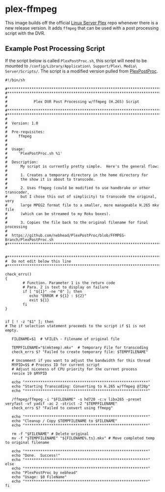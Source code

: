 # plex-ffmpeg

This image builds off the official [Linux Server Plex](https://github.com/linuxserver/docker-plex) repo whenever there is a new release version. It adds `ffmpeg` that can be used with a post processing script with the DVR.

## Example Post Processing Script

If the script below is called `PlexPostProc.sh`, this script will need to be mounted to `/config/Library/Application\ Support/Plex\ Media\ Server/Scripts/`. The script is a modified version pulled from [PlexPostProc](https://github.com/nebhead/PlexPostProc/blob/FFMPEG-Branch/PlexPostProc.sh).


```
#!/bin/sh

#****************************************************************************** 
#****************************************************************************** 
#
#            Plex DVR Post Processing w/ffmpeg (H.265) Script
#
#****************************************************************************** 
#****************************************************************************** 
#  
#  Version: 1.0
#
#  Pre-requisites: 
#     ffmpeg
#
#
#  Usage: 
#     'PlexPostProc.sh %1'
#
#  Description:
#      My script is currently pretty simple.  Here's the general flow:
#
#      1. Creates a temporary directory in the home directory for 
#      the show it is about to transcode.
#
#      2. Uses ffmpeg (could be modified to use handbrake or other transcoder, 
#      but I chose this out of simplicity) to transcode the original, very 
#      large MPEG2 format file to a smaller, more manageable H.265 mkv file 
#      (which can be streamed to my Roku boxes).
#
#      3. Copies the file back to the original filename for final processing
#
#  https://github.com/nebhead/PlexPostProc/blob/FFMPEG-Branch/PlexPostProc.sh
#****************************************************************************** 


#****************************************************************************** 
#  Do not edit below this line
#****************************************************************************** 

check_errs()
{
        # Function. Parameter 1 is the return code
        # Para. 2 is text to display on failure
        if [ "${1}" -ne "0" ]; then
           echo "ERROR # ${1} : ${2}"
           exit ${1}
        fi
}


if [ ! -z "$1" ]; then 
# The if selection statement proceeds to the script if $1 is not empty.

   FILENAME=$1 	# %FILE% - Filename of original file

   TEMPFILENAME="$(mktemp).mkv"  # Temporary File for transcoding
   check_errs $? "Failed to create temporary file: $TEMPFILENAME"

   # Uncomment if you want to adjust the bandwidth for this thread
   MYPID=$$	# Process ID for current script
   # Adjust niceness of CPU priority for the current process
   renice 19 $MYPID

   echo "********************************************************" 
   echo "Starting Transcoding: Converting to H.265 w/ffmpeg @720p" 
   echo "********************************************************" 

   /ffmpeg/ffmpeg -i "$FILENAME" -s hd720 -c:v libx265 -preset veryfast -vf yadif -ac 2 -strict -2 "$TEMPFILENAME" 
   check_errs $? "Failed to convert using ffmepg"

   echo "********************************************************" 
   echo "Cleanup / Copy $TEMPFILENAME to $FILENAME" 
   echo "********************************************************" 

   rm -f "$FILENAME" # Delete original
   mv -f "$TEMPFILENAME" "${FILENAME%.ts}.mkv" # Move completed temp to original filename

   echo "********************************************************" 
   echo "Done.  Success!" 
   echo "********************************************************" 
else
   echo "********************************************************" 
   echo "PlexPostProc by nebhead"
   echo "Usage: $0 FileName" 
   echo "********************************************************" 
fi
```